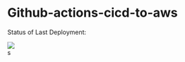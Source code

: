 # Github-actions-cicd-to-aws<br>

Status of Last Deployment: <br>

<img src="https://github.com/SergiGan/github-actions-cicd-to-aws/workflows/ci-cd-pipeline-to-aws-elb/badge.svg?branch=master"><br>
s